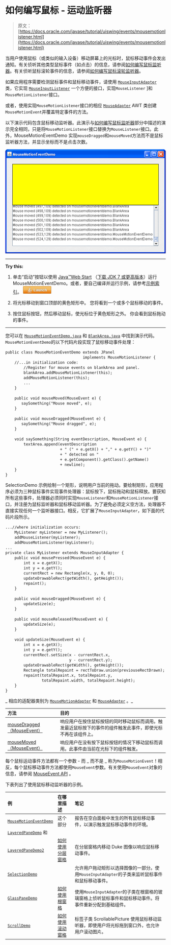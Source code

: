 # 如何编写鼠标 - 运动监听器

> 原文： [https://docs.oracle.com/javase/tutorial/uiswing/events/mousemotionlistener.html](https://docs.oracle.com/javase/tutorial/uiswing/events/mousemotionlistener.html)

当用户使用鼠标（或类似的输入设备）移动屏幕上的光标时，鼠标移动事件会发出通知。有关侦听其他类型鼠标事件（如点击）的信息，请参阅[如何编写鼠标监听器](mouselistener.html)。有关侦听鼠标滚轮事件的信息，请参阅[如何编写鼠标滚轮监听器](mousewheellistener.html)。

如果应用程序需要检测鼠标事件和鼠标移动事件，请使用 [`MouseInputAdapter`](https://docs.oracle.com/javase/8/docs/api/javax/swing/event/MouseInputAdapter.html) 类，它实现 [`MouseInputListener`](https://docs.oracle.com/javase/8/docs/api/javax/swing/event/MouseInputListener.html) 一个方便的接口，实现`MouseListener` ]和`MouseMotionListener`接口。

或者，使用实现`MouseMotionListener`接口的相应 [`MouseAdapter`](https://docs.oracle.com/javase/8/docs/api/java/awt/event/MouseAdapter.html) AWT 类创建`MouseMotionEvent`并覆盖特定事件的方法。

以下演示代码包含鼠标移动监听器。此演示与[如何编写鼠标监听器](mouselistener.html)部分中描述的演示完全相同，只是将`MouseMotionListener`接口替换为`MouseListener`接口。此外，MouseMotionEventDemo 实现`mouseDragged`和`mouseMoved`方法而不是鼠标监听器方法，并显示坐标而不是点击次数。

![MouseMotionEventDemo screen shot](img/bdad172957066676cb45a72efc4e3148.jpg)

* * *

**Try this:** 

1.  单击“启动”按钮以使用 [Java™Web Start](http://www.oracle.com/technetwork/java/javase/javawebstart/index.html) （[下载 JDK 7 或更高版本](http://www.oracle.com/technetwork/java/javase/downloads/index.html)）运行 MouseMotionEventDemo。或者，要自己编译并运行示例，请参考[示例索引](../examples/events/index.html#MouseMotionEventDemo)。 [![Launches the MouseMotionEventDemo application](img/4707a69a17729d71c56b2bdbbb4cc61c.jpg)](https://docs.oracle.com/javase/tutorialJWS/samples/uiswing/MouseMotionEventDemoProject/MouseMotionEventDemo.jnlp) 

2.  将光标移动到窗口顶部的黄色矩形中。
    您将看到一个或多个鼠标移动的事件。
3.  按住鼠标按钮，然后移动鼠标，使光标位于黄色矩形之外。
    你会看到鼠标拖动的事件。

* * *

您可以在 [`MouseMotionEventDemo.java`](../examples/events/MouseMotionEventDemoProject/src/events/MouseMotionEventDemo.java) 和 [`BlankArea.java`](../examples/events/MouseMotionEventDemoProject/src/events/BlankArea.java) 中找到演示代码。 `MouseMotionEventDemo`的以下代码片段实现了鼠标移动事件处理：

```
public class MouseMotionEventDemo extends JPanel 
                                  implements MouseMotionListener {
    //...in initialization code:
        //Register for mouse events on blankArea and panel.
        blankArea.addMouseMotionListener(this);
        addMouseMotionListener(this);
        ...
    }

    public void mouseMoved(MouseEvent e) {
       saySomething("Mouse moved", e);
    }

    public void mouseDragged(MouseEvent e) {
       saySomething("Mouse dragged", e);
    }

    void saySomething(String eventDescription, MouseEvent e) {
        textArea.append(eventDescription 
                        + " (" + e.getX() + "," + e.getY() + ")"
                        + " detected on "
                        + e.getComponent().getClass().getName()
                        + newline);
    }
}

```

SelectionDemo 示例绘制一个矩形，说明用户当前的拖动。要绘制矩形，应用程序必须为三种鼠标事件实现事件处理器：鼠标按下，鼠标拖动和鼠标释放。要获知所有这些事件，处理器必须同时实现`MouseListener`和`MouseMotionListener`接口，并注册为鼠标监听器和鼠标移动监听器。为了避免必须定义空方法，处理器不直接实现任何一个监听器接口。相反，它扩展了`MouseInputAdapter`，如下面的代码片段所示。

```
...//where initialization occurs:
    MyListener myListener = new MyListener();
    addMouseListener(myListener);
    addMouseMotionListener(myListener);
...
private class MyListener extends MouseInputAdapter {
    public void mousePressed(MouseEvent e) {
        int x = e.getX();
        int y = e.getY();
        currentRect = new Rectangle(x, y, 0, 0);
        updateDrawableRect(getWidth(), getHeight());
        repaint();
    }

    public void mouseDragged(MouseEvent e) {
        updateSize(e);
    }

    public void mouseReleased(MouseEvent e) {
        updateSize(e);
    }

    void updateSize(MouseEvent e) {
        int x = e.getX();
        int y = e.getY();
        currentRect.setSize(x - currentRect.x,
                            y - currentRect.y);
        updateDrawableRect(getWidth(), getHeight());
        Rectangle totalRepaint = rectToDraw.union(previouseRectDrawn); 
        repaint(totalRepaint.x, totalRepaint.y,
                totalRepaint.width, totalRepaint.height);
    }
}

```

_ 相应的适配器类别为 [`MouseMotionAdapter`](https://docs.oracle.com/javase/8/docs/api/java/awt/event/MouseMotionAdapter.html) 和 [`MouseAdapter`](https://docs.oracle.com/javase/8/docs/api/java/awt/event/MouseAdapter.html ) 。_

| 方法 | 目的 |
| :-- | :-- |
| [mouseDragged（MouseEvent）](https://docs.oracle.com/javase/8/docs/api/java/awt/event/MouseMotionListener.html#mouseDragged-java.awt.event.MouseEvent-) | 响应用户在按住鼠标按钮的同时移动鼠标而调用。触发最近鼠标按下的事件的组件触发此事件，即使光标不再在该组件上。 |
| [mouseMoved（MouseEvent）](https://docs.oracle.com/javase/8/docs/api/java/awt/event/MouseMotionListener.html#mouseMoved-java.awt.event.MouseEvent-) | 响应用户在没有按下鼠标按钮的情况下移动鼠标而调用。此事件由当前在光标下的组件触发。 |

每个鼠标运动事件方法都有一个参数 - 而 _ 而不是 _ 称为`MouseMotionEvent`！相反，每个鼠标移动事件方法都使用`MouseEvent`参数。有关使用`MouseEvent`对象的信息，请参阅 [MouseEvent API](mouselistener.html#mouseevent) 。

下表列出了使用鼠标移动监听器的示例。

| 例 | 在哪里描述 | 笔记 |
| :-- | :-- | :-- |
| [`MouseMotionEventDemo`](../examples/events/index.html#MouseMotionEventDemo) | 这个部分 | 报告在空白面板中发生的所有鼠标移动事件，以演示触发鼠标移动事件的环境。 |
| [`LayeredPaneDemo`](../examples/components/index.html#LayeredPaneDemo) 和
[`LayeredPaneDemo2`](../examples/components/index.html#LayeredPaneDemo2) | [如何使用分层窗格](../components/layeredpane.html) | 在分层窗格内移动 Duke 图像以响应鼠标移动事件。 |
| [`SelectionDemo`](../examples/painting/index.html#SelectionDemo) |  | 允许用户拖动矩形以选择图像的一部分。使用`MouseInputAdapter`的子类来监听鼠标事件和鼠标移动事件。 |
| [`GlassPaneDemo`](../examples/components/index.html#GlassPaneDemo) | [如何使用根窗格](../components/rootpane.html) | 使用`MouseInputAdapter`的子类在根窗格的玻璃窗格上侦听鼠标事件和鼠标移动事件。将事件重新分配到基础组件。 |
| [`ScrollDemo`](../examples/components/index.html#ScrollDemo) | [如何使用滚动窗格](../components/scrollpane.html) | 标签子类 ScrollablePicture 使用鼠标移动监听器，即使用户将光标拖到窗口外，也允许用户滚动图片。 |